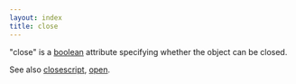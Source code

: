 ```yaml
---
layout: index
title: close
---
```


"close" is a [boolean](../types/boolean.html) attribute specifying whether the object can be closed.

See also [closescript](closescript.html), [open](open.html).
